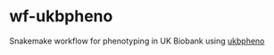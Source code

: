 # wf-ukbpheno
Snakemake workflow for phenotyping in UK Biobank using [ukbpheno](https://github.com/niekverw/ukbpheno)

